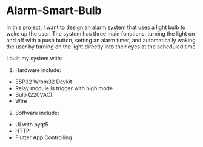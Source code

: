 # Alarm-Smart-Bulb

In this project, I want to design an alarm system that uses a light bulb to wake up the user. The system has three main functions: turning the light on and off with a push button, setting an alarm timer, and automatically waking the user by turning on the light directly into their eyes at the scheduled time.

I built my system with: 

1. Hardware include:
- ESP32 Wrom32 Devkit
- Relay module is trigger with high mode
- Bulb (220VAC)
- Wire
2. Software include:
- UI with pyqt5
- HTTP
- Flutter App Controlling
